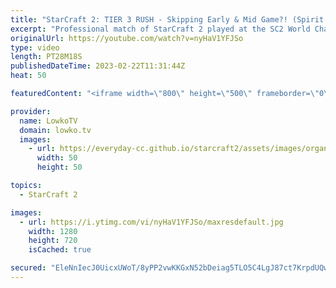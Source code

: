 ```yaml
---
title: "StarCraft 2: TIER 3 RUSH - Skipping Early & Mid Game?! (Spirit vs Zoun)"
excerpt: "Professional match of StarCraft 2 played at the SC2 World Championships in Katowice, Poland. In this match between Zoun and Spirit we start off with a rather slow early game. Both players decide to even skip the mid-game and go straight towards their ultimate armies.  Support my work: https://patreon.com/lowkotv"
originalUrl: https://youtube.com/watch?v=nyHaV1YFJSo
type: video
length: PT28M18S
publishedDateTime: 2023-02-22T11:31:44Z
heat: 50

featuredContent: "<iframe width=\"800\" height=\"500\" frameborder=\"0\" src=\"https://www.youtube.com/embed/nyHaV1YFJSo\" allow=\"accelerometer; autoplay; encrypted-media; gyroscope; picture-in-picture\" allowfullscreen></iframe>"

provider:
  name: LowkoTV
  domain: lowko.tv
  images:
    - url: https://everyday-cc.github.io/starcraft2/assets/images/organizations/lowko.tv-50x50.jpg
      width: 50
      height: 50

topics:
  - StarCraft 2

images:
  - url: https://i.ytimg.com/vi/nyHaV1YFJSo/maxresdefault.jpg
    width: 1280
    height: 720
    isCached: true

secured: "EleNnIecJ0UicxUWoT/8yPP2vwKKGxN52bDeiag5TLO5C4LgJ87ct7KrpdUQwKh82HCXMfOFk2lIhZABWiKQWJb1wReChdgHqZDPtaCYLif9VGxacQBNLbtjSLo1VsTv2l59Dx8KQh9EZV2fDKzGIgPcI26DiQ7TPQsvn/P2FpGii8Xejo3gkZASRmQxDdv60+FsgVX2BRYLPf46ezoOyhoZn9NjZRONHWGZ4WEeo4cOUZc3Ja2OjxP143FvJgZ/Gx45PxIJlv6D/+YsX26q46ElIysXY0XTXpzahx0df3AcM3GL7cJsSN/xYE6Dx4Xf0JjbW0tYKXWf5obU1P3Vr9QItUtmohSXfNYkCyAjq89T3MYM2gLc7NaIH7Uzmw0RgPKtO+wuT3WBKOh/RKNyaabqU50hz8FmkDxEKdKgWWg=;7pBVjZYwLxZe2eDTtrbfSA=="
---
```


